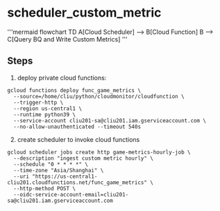 # scheduler_custom_metric


'''mermaid
flowchart TD
A[Cloud Scheduler] --> B[Cloud Function]
B --> C[Query BQ and Write Custom Metrics]
'''


## Steps

1. deploy private cloud functions:
```
gcloud functions deploy func_game_metrics \
  --source=/home/cliu/python/cloudmonitor/cloudfunction \
  --trigger-http \
  --region us-central1 \
  --runtime python39 \
  --service-account cliu201-sa@cliu201.iam.gserviceaccount.com \
  --no-allow-unauthenticated --timeout 540s 
```

2. create scheduler to invoke  cloud functions
```
gcloud scheduler jobs create http game-metrics-hourly-job \
  --description "ingest custom metric hourly" \
  --schedule "0 * * * *" \
  --time-zone "Asia/Shanghai" \
  --uri "https://us-central1-cliu201.cloudfunctions.net/func_game_metrics" \
  --http-method POST \
  --oidc-service-account-email=cliu201-sa@cliu201.iam.gserviceaccount.com
```